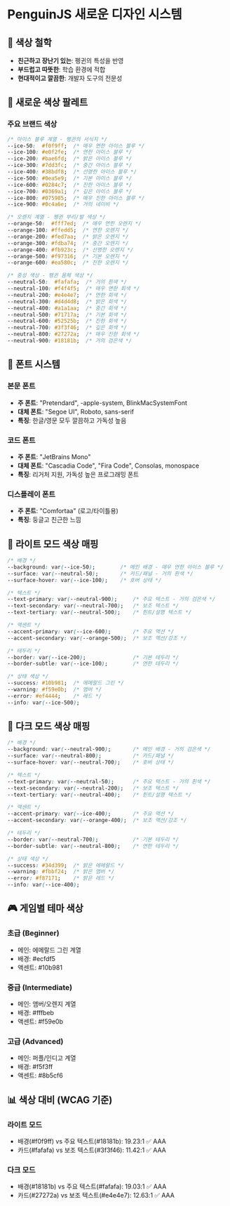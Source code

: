# PenguinJS 새로운 디자인 시스템

## 🎨 색상 철학
- **친근하고 장난기 있는**: 펭귄의 특성을 반영
- **부드럽고 따뜻한**: 학습 환경에 적합
- **현대적이고 깔끔한**: 개발자 도구의 전문성

## 🎯 새로운 색상 팔레트

### 주요 브랜드 색상
```css
/* 아이스 블루 계열 - 펭귄의 서식지 */
--ice-50:  #f0f9ff;  /* 매우 연한 아이스 블루 */
--ice-100: #e0f2fe;  /* 연한 아이스 블루 */
--ice-200: #bae6fd;  /* 밝은 아이스 블루 */
--ice-300: #7dd3fc;  /* 중간 아이스 블루 */
--ice-400: #38bdf8;  /* 선명한 아이스 블루 */
--ice-500: #0ea5e9;  /* 기본 아이스 블루 */
--ice-600: #0284c7;  /* 진한 아이스 블루 */
--ice-700: #0369a1;  /* 깊은 아이스 블루 */
--ice-800: #075985;  /* 매우 진한 아이스 블루 */
--ice-900: #0c4a6e;  /* 거의 네이비 */

/* 오렌지 계열 - 펭귄 부리/발 색상 */
--orange-50:  #fff7ed;  /* 매우 연한 오렌지 */
--orange-100: #ffedd5;  /* 연한 오렌지 */
--orange-200: #fed7aa;  /* 밝은 오렌지 */
--orange-300: #fdba74;  /* 중간 오렌지 */
--orange-400: #fb923c;  /* 선명한 오렌지 */
--orange-500: #f97316;  /* 기본 오렌지 */
--orange-600: #ea580c;  /* 진한 오렌지 */

/* 중성 색상 - 펭귄 몸체 색상 */
--neutral-50:  #fafafa;  /* 거의 흰색 */
--neutral-100: #f4f4f5;  /* 매우 연한 회색 */
--neutral-200: #e4e4e7;  /* 연한 회색 */
--neutral-300: #d4d4d8;  /* 밝은 회색 */
--neutral-400: #a1a1aa;  /* 중간 회색 */
--neutral-500: #71717a;  /* 기본 회색 */
--neutral-600: #52525b;  /* 진한 회색 */
--neutral-700: #3f3f46;  /* 깊은 회색 */
--neutral-800: #27272a;  /* 매우 진한 회색 */
--neutral-900: #18181b;  /* 거의 검은색 */
```

## 📝 폰트 시스템

### 본문 폰트
- **주 폰트**: "Pretendard", -apple-system, BlinkMacSystemFont
- **대체 폰트**: "Segoe UI", Roboto, sans-serif
- **특징**: 한글/영문 모두 깔끔하고 가독성 높음

### 코드 폰트
- **주 폰트**: "JetBrains Mono"
- **대체 폰트**: "Cascadia Code", "Fira Code", Consolas, monospace
- **특징**: 리거처 지원, 가독성 높은 프로그래밍 폰트

### 디스플레이 폰트
- **주 폰트**: "Comfortaa" (로고/타이틀용)
- **특징**: 둥글고 친근한 느낌

## 🌈 라이트 모드 색상 매핑

```css
/* 배경 */
--background: var(--ice-50);        /* 메인 배경 - 매우 연한 아이스 블루 */
--surface: var(--neutral-50);       /* 카드/패널 - 거의 흰색 */
--surface-hover: var(--ice-100);    /* 호버 상태 */

/* 텍스트 */
--text-primary: var(--neutral-900);     /* 주요 텍스트 - 거의 검은색 */
--text-secondary: var(--neutral-700);   /* 보조 텍스트 */
--text-tertiary: var(--neutral-500);    /* 힌트/설명 텍스트 */

/* 액센트 */
--accent-primary: var(--ice-600);       /* 주요 액션 */
--accent-secondary: var(--orange-500);  /* 보조 액션/강조 */

/* 테두리 */
--border: var(--ice-200);               /* 기본 테두리 */
--border-subtle: var(--ice-100);        /* 연한 테두리 */

/* 상태 색상 */
--success: #10b981;  /* 에메랄드 그린 */
--warning: #f59e0b;  /* 앰버 */
--error: #ef4444;    /* 레드 */
--info: var(--ice-500);
```

## 🌙 다크 모드 색상 매핑

```css
/* 배경 */
--background: var(--neutral-900);       /* 메인 배경 - 거의 검은색 */
--surface: var(--neutral-800);          /* 카드/패널 */
--surface-hover: var(--neutral-700);    /* 호버 상태 */

/* 텍스트 */
--text-primary: var(--neutral-50);      /* 주요 텍스트 - 거의 흰색 */
--text-secondary: var(--neutral-200);   /* 보조 텍스트 */
--text-tertiary: var(--neutral-400);    /* 힌트/설명 텍스트 */

/* 액센트 */
--accent-primary: var(--ice-400);       /* 주요 액션 */
--accent-secondary: var(--orange-400);  /* 보조 액션/강조 */

/* 테두리 */
--border: var(--neutral-700);           /* 기본 테두리 */
--border-subtle: var(--neutral-800);    /* 연한 테두리 */

/* 상태 색상 */
--success: #34d399;  /* 밝은 에메랄드 */
--warning: #fbbf24;  /* 밝은 앰버 */
--error: #f87171;    /* 밝은 레드 */
--info: var(--ice-400);
```

## 🎮 게임별 테마 색상

### 초급 (Beginner)
- 메인: 에메랄드 그린 계열
- 배경: #ecfdf5
- 액센트: #10b981

### 중급 (Intermediate)  
- 메인: 앰버/오렌지 계열
- 배경: #fffbeb
- 액센트: #f59e0b

### 고급 (Advanced)
- 메인: 퍼플/인디고 계열
- 배경: #f5f3ff
- 액센트: #8b5cf6

## 📊 색상 대비 (WCAG 기준)

### 라이트 모드
- 배경(#f0f9ff) vs 주요 텍스트(#18181b): 19.23:1 ✅ AAA
- 카드(#fafafa) vs 보조 텍스트(#3f3f46): 11.42:1 ✅ AAA

### 다크 모드
- 배경(#18181b) vs 주요 텍스트(#fafafa): 19.03:1 ✅ AAA
- 카드(#27272a) vs 보조 텍스트(#e4e4e7): 12.63:1 ✅ AAA